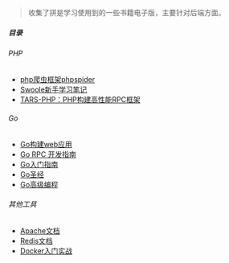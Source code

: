 > 收集了拼是学习使用到的一些书籍电子版，主要针对后端方面。

##### 目录

###### PHP
- [php爬虫框架phpspider]()
- [Swoole新手学习笔记]()
- [TARS-PHP：PHP构建高性能RPC框架]()

###### Go
- [Go构建web应用]()
- [Go RPC 开发指南]()
- [Go入门指南]()
- [Go圣经]()
- [Go高级编程]()

###### 其他工具
- [Apache文档]()
- [Redis文档]()
- [Docker入门实战]()
